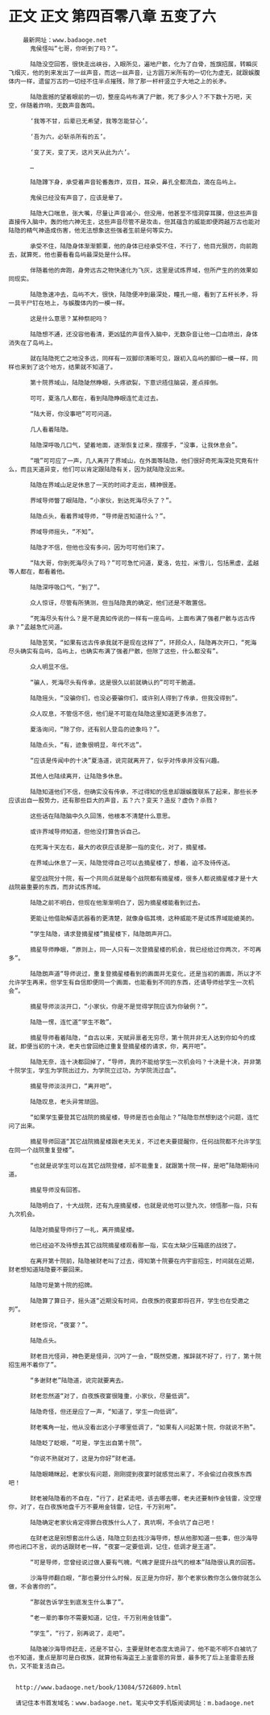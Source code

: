 # 正文 正文 第四百零八章 五变了六
        最新网址：www.badaoge.net
          鬼侯怪叫“七哥，你听到了吗？”。
      
          陆隐没空回答，很快走出峡谷，入眼所见，遍地尸骸，化为了白骨，旌旗招展，转瞬灰飞烟灭，他的到来发出了一丝声音，而这一丝声音，让方圆万米所有的一切化为虚无，就跟蜈腹体内一样，遗留万古的一切经不住半点摧残，除了那一杆杆竖立于大地之上的长矛。
      
          陆隐震撼的望着眼前的一切，整座岛屿布满了尸骸，死了多少人？不下数十万吧，天空，伴随着炸响，无数声音轰鸣。
      
          ‘我等不甘，后辈已无希望，我等怎能甘心’。
      
          ‘吾为六，必斩杀所有的五’。
      
          ‘变了天，变了天，这片天从此为六’。
      
          …
      
          陆隐蹲下身，承受着声音轮番轰炸，双目，耳朵，鼻孔全都流血，滴在岛屿上。
      
          鬼侯已经没有声音了，应该是晕了。
      
          陆隐大口喘息，张大嘴，尽量让声音减小，但没用，他甚至不惜洞穿耳膜，但这些声音直接传入脑中，轰的他六神无主，这些声音尽管不是攻击，但其蕴含的威能即便跨越万古也能对陆隐的精气神造成伤害，他无法想象这些强者生前是何等实力。
      
          承受不住，陆隐身体渐渐颤栗，他的身体已经承受不住，不行了，他目光狠厉，向前跑去，就算死，他也要看看岛屿最深处是什么样。
      
          伴随着他的奔跑，身旁远古之物快速化为飞灰，这里是试炼界域，但所产生的的效果如同现实。
      
          陆隐急速冲去，岛屿不大，很快，陆隐便冲到最深处，瞳孔一缩，看到了五杆长矛，将一具干尸钉在地上，与蜈腹体内的一模一样。
      
          这是什么意思？某种祭祀吗？
      
          陆隐想不通，还没容他看清，更凶猛的声音传入脑中，无数杂音让他一口血喷出，身体消失在了岛屿上。
      
          就在陆隐死亡之地没多远，同样有一双脚印清晰可见，跟初入岛屿的脚印一模一样，同样也来到了这个地方，结果就不知道了。
      
          第十院界域山，陆隐陡然睁眼，头疼欲裂，下意识捂住脑袋，差点摔倒。
      
          可可，夏洛几人都在，看到陆隐睁眼连忙走过去。
      
          “陆大哥，你没事吧”可可问道。
      
          几人看着陆隐。
      
          陆隐深呼吸几口气，望着地面，逐渐恢复过来，摆摆手，“没事，让我休息会”。
      
          “哦”可可应了一声，几人离开了界域山，在外面等陆隐，他们很好奇死海深处究竟有什么，而且天道异变，他们可以肯定跟陆隐有关，因为就陆隐没出来。
      
          陆隐在界域山足足休息了一天的时间才走出，精神很差。
      
          界域导师瞥了眼陆隐，“小家伙，到达死海尽头了？”。
      
          陆隐点头，看着界域导师，“导师是否知道什么？”。
      
          界域导师摇头，“不知”。
      
          陆隐才不信，但他也没有多问，因为可可他们来了。
      
          “陆大哥，你到死海尽头了吗？”可可急忙问道，夏洛，佐拉，米雪儿，包括黑虚，孟越等人都在，都看着他。
      
          陆隐深呼吸口气，“到了”。
      
          众人惊讶，尽管有所猜测，但当陆隐真的确定，他们还是不敢置信。
      
          “死海尽头有什么？是不是真如传说的一样有一座岛屿，上面布满了强者尸骸与远古传承？”孟越急忙问道。
      
          陆隐苦笑，“如果有远古传承我就不是现在这样了”，环顾众人，陆隐再次开口，“死海尽头确实有岛屿，岛屿上，也确实布满了强者尸骸，但除了这些，什么都没有”。
      
          众人明显不信。
      
          “骗人，死海尽头有传承，这是很久以前就确认的”可可干脆道。
      
          陆隐摇头，“没骗你们，也没必要骗你们，或许别人得到了传承，但我没得到”。
      
          众人叹息，不管信不信，他们是不可能在陆隐这里知道更多消息了。
      
          夏洛询问，“除了你，还有别人登岛的迹象吗？”。
      
          陆隐点头，“有，迹象很明显，年代不远”。
      
          “应该是传闻中的十决”夏洛道，说完就离开了，似乎对传承并没有兴趣。
      
          其他人也陆续离开，让陆隐多休息。
      
          陆隐知道他们不信，但确实没有传承，不过得知的信息却跟蜈腹联系了起来，那些长矛应该出自一股势力，还有那些巨大的声音，五？六？变天？造反？虚伪？杀戮？
      
          这些话在陆隐脑中久久回荡，他根本不清楚什么意思。
      
          或许界域导师知道，但他没打算告诉自己。
      
          在死海十天左右，最大的收获应该是那一指的变化，对了，摘星楼。
      
          在界域山休息了一天，陆隐觉得自己可以去摘星楼了，想着，迫不及待传送。
      
          星空战院分十院，有一个共同点就是每个战院都有摘星楼，很多人都说摘星楼才是十大战院最重要的东西，而非试炼界域。
      
          陆隐之前不明白，但现在他渐渐明白了，因为摘星楼能看到过去。
      
          更能让他借助解语武器看的更清楚，就像身临其境，这种威能不是试炼界域能媲美的。
      
          “学生陆隐，请求登摘星楼”摘星楼下，陆隐朗声开口。
      
          摘星导师睁眼，“原则上，同一人只有一次登摘星楼的机会，我已经给过你两次，不可再多”。
      
          陆隐朗声道“导师说过，重复登摘星楼看到的画面并无变化，还是当初的画面，所以才不允许学生再来，但学生有自信即便同一个画面，也能看到不同的东西，还请导师给学生一次机会”。
      
          摘星导师淡淡开口，“小家伙，你是不是觉得学院应该为你破例？”。
      
          陆隐一愣，连忙道“学生不敢”。
      
          摘星导师看着陆隐，“自古以来，天赋异禀者无穷尽，第十院并非无人达到你如今的成就，即便当初的十决，老夫也曾回绝过重复登摘星楼的请求，你，离开吧”。
      
          陆隐无奈，连十决都回掉了，“导师，真的不能给学生一次机会吗？十决是十决，并非第十院学生，学生为学院出过力，为学院立过功，为学院流过血”。
      
          摘星导师淡淡开口，“离开吧”。
      
          陆隐叹息，老头异常顽固。
      
          “如果学生要登其它战院的摘星楼，导师是否也会阻止？”陆隐忽然想到这个问题，连忙问了出来。
      
          摘星导师回道“其它战院摘星楼跟老夫无关，不过老夫要提醒你，任何战院都不允许学生在同一个战院重复登楼”。
      
          “也就是说学生可以在其它战院登楼，却不能重复，就跟第十院一样，是吧”陆隐期待问道。
      
          摘星导师没有回答。
      
          陆隐明白了，十大战院，还有九座摘星楼，也就是说他可以登九次，领悟那一指，只有九次机会。
      
          陆隐对摘星导师行了一礼，离开摘星楼。
      
          他已经迫不及待想去其它战院摘星楼观看那一指，实在太缺少压箱底的战技了。
      
          在离开第十院前，陆隐被财老叫了过去，得知第十院要在内宇宙招生，时间就在近期，财老想知道陆隐要不要回来。
      
          陆隐可是第十院的招牌。
      
          陆隐算了算日子，摇头道“近期没有时间，白夜族的夜宴即将召开，学生也在受邀之列”。
      
          财老惊诧，“夜宴？”。
      
          陆隐点头。
      
          财老目光怪异，神色更是怪异，沉吟了一会，“既然受邀，推辞就不好了，行了，第十院招生用不着你了”。
      
          “多谢财老”陆隐道，说完就要离去。
      
          财老忽然道“对了，白夜族夜宴很隆重，小家伙，尽量低调”。
      
          陆隐奇怪，但还是应了一声，“知道了，学生一向低调”。
      
          财老嘴角一扯，他从没看出这小子哪里低调了，“如果有人问起第十院，你就说不熟”。
      
          陆隐眨了眨眼，“可是，学生出自第十院”。
      
          “你说不熟就对了，这是为你好”财老道。
      
          陆隐眼睛眯起，老家伙有问题，刚刚提到夜宴时就感觉出来了，不会偷过白夜族东西吧！
      
          财老被陆隐看的不自在，“行了，赶紧走吧，该去哪去哪，老夫还要制作金钱雷，没空理你，对了，在白夜族地盘千万不要用金钱雷，记住，千万别用”。
      
          陆隐确定老家伙肯定得罪白夜族什么人了，真坑啊，不会坑了自己吧！
      
          在财老这是别想套出什么话，陆隐立刻去找沙海导师，想从他那知道一些事，但沙海导师也闭口不言，说的话跟财老一样，“夜宴一定要低调，记住，低调才是王道”。
      
          “可是导师，您曾经说过做人要有气魄，气魄才是提升战气的根本”陆隐很认真的回答。
      
          沙海导师翻白眼，“那也要分什么时候，反正是为你好，那个老家伙教你怎么做你就怎么做，不会害你的”。
      
          “那就告诉学生到底发生什么事了”。
      
          “老一辈的事你不需要知道，记住，千万别用金钱雷”。
      
          “学生”，“行了，别再说了，走吧”。
      
          陆隐被沙海导师赶走，还是不甘心，主要是财老态度太诡异了，他不能不明不白被坑了也不知道，重点是那可是白夜族，就算他有海盗王上圣雷恩的背景，最多死了后上圣雷恩去报仇，又不能复活自己。
      
      
      http://www.badaoge.net/book/13084/5726809.html
      
      请记住本书首发域名：www.badaoge.net。笔尖中文手机版阅读网址：m.badaoge.net